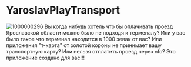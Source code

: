 # YaroslavPlayTransport
![1000000296](https://github.com/user-attachments/assets/100645b1-387c-4c6f-8dfe-2c4e817d0819)
Вы когда нибудь хотель что бы оплачивать проезд Ярославской области можно было не подходя к терменалу? 
Или у вас было такое что терменал находится в 1000 зевак от вас?
Или приложения "т-карта" от золотой короны не принимает вашу транспортную карту?
Или нельзя отплатить проезд через nfc?
Это приложение создано для вас!!!
